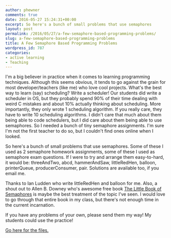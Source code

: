 ```yaml
---
author: phewner
comments: true
date: 2016-05-27 15:24:31+00:00
excerpt: So here's a bunch of small problems that use semaphores
layout: post
permalink: /2016/05/27/a-few-semaphore-based-programming-problems/
slug: a-few-semaphore-based-programming-problems
title: A Few Semaphore Based Programming Problems
wordpress_id: 787
categories:
- active learning
- Teaching
---
```


I'm a big believer in practice when it comes to learning programming techniques.  Although this seems obvious, it tends to go against the grain for most developer/teachers (like me) who love cool projects.  What's the best way to learn (say) scheduling?  Write a scheduler!  Our students did write a scheduler in OS, but they probably spend 90% of their time dealing with weird C mistakes and about 10% actually thinking about scheduling.  More importantly, they only wrote 1 scheduling algorithm.  If you really care, they have to write 10 scheduling algorithms.  I didn't care that much about them being able to code schedulers, but I did care about them being able to use semaphores.  So I needed a bunch of tiny semaphore assignments.  I'm sure I'm not the first teacher to do so, but I couldn't find ones online when I looked.

So here's a bunch of small problems that use semaphores.  Some of these I used as 2 semaphore homework assignments, some of these I used as semaphore exam questions.  If I were to try and arrange them easy-to-hard, it would be: threeAndTwo, abcd, hammerAndSaw, littleRedHen, balloon, printerQueue, producerConsumer, pair.  Solutions are available too, if you email me.

Thanks to Ian Ludden who write littleRedHen and balloon for me.  Also, a shout out to Allen B. Downey who's awesome free book [The Little Book of Semaphores](http://www.greenteapress.com/semaphores/) is maybe the best treatment of the topic I've seen.  I would love to go through that entire book in my class, but there's not enough time in the current incarnation.

If you have any problems of your own, please send them my way!  My students could use the practice!

[Go here for the files.](https://github.com/hewner/hewner.github.io/tree/master/files/semaphore_probs)
